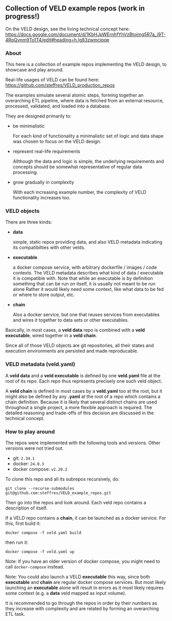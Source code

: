## Collection of VELD example repos (work in progress!)

On the VELD design, see the living technical concept here:
https://docs.google.com/document/d/1KbHJpWErnhfYhVzBtoimg5R7a_j9T-4RqQynm9To1T4/edit#heading=h.lg83zwmcjpqe

### About

This here is a collection of example repos implementing the VELD design, to showcase and play
around.

Real-life usages of VELD can be found here: https://github.com/steffres/VELD_production_repos

The examples simulate several atomic steps, forming together an overarching ETL pipeline, where data
is fetched from an external resource, processed, validated, and loaded into a database. 

They are designed primarily to:

- be minimalistic
  
  For each kind of functionality a minimalistic set of logic and data shape was chosen to focus on
  the VELD design.
  
- represent real-life requirements

  Allthough the data and logic is simple, the underlying requirements and concepts should be
  somewhat representative of regular data processing. 

- grow gradually in complexity

  With each increasing example number, the complexity of VELD functionality increases too. 

### VELD objects

There are three kinds:

- **data**

  simple, static repos providing data, and also VELD metadata indicating its compatibilties with
  other velds.

- **executable**

  a docker compose service, with arbitrary dockerfile / images / code contexts.  The VELD metadata
  describes what kind of data / executable it is compatible with. Note that while an executable is
  by definition something that can be run on itself, it is usually not meant to be run alone Rather
  it would likely need some context, like what data to be fed or where to store output, etc.

- **chain**

  Also a docker service, but one that reuses services from executables and wires it together to data
  sets or other executables. 

Basically, in most cases, a **veld data** repo is combined with a **veld executable**, wired
together in a **veld chain**.

Since all of those VELD objects are git repositories, all their states and execution environments
are persisted and made reproducable.

### VELD metadata (veld.yaml)

A **veld data** and a **veld executable** is defined by one **veld.yaml** file at the root of its
repo. Each repo thus represents precisely one such veld object.

A **veld chain** is defined in most cases by a **veld.yaml** too at the root, but it might also be
defined by any **.yaml** at the root of a repo which contains a chain definition. Because it is
likely that several distinct chains are used throughout a single project, a more flexible approach
is required. The detailed reasoning and trade-offs of this decision are discussed in the technical
concept.

### How to play around

The repos were implemented with the following tools and versions. Other versions were not tried out.

- git: `2.34.1`
- docker: `24.0.3`
- docker compose: `v2.20.2`

To clone this repo and all its subrepos recursively, do:
```
git clone --recurse-submodules git@github.com:steffres/VELD_example_repos.git
```

Then go into the repos and look around. Each veld repo contains a description of itself.

If a VELD repo contains a **chain**, it can be launched as a docker service. For this,
first build it:
```
docker compose -f veld.yaml build
```
then run it:
```
docker compose -f veld.yaml up
```

Note: If you have an older version of docker compose, you might need to call `docker-compose`
instead.

Note: You could also launch a VELD **executable** this way, since both **executable** and **chain** 
are regular docker compose services. But most likely launching an **executable** alone will result
in errors as it most likely requires some context (e.g. a **data** veld mapped as input volume).

It is recommended to go through the repos in order by their numbers as they increase with complexity
and are related by forming an overarching ETL task. 




